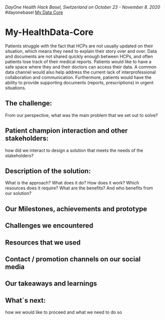*DayOne Health Hack Basel, Switzerland on October 23 - November 8. 2020* #dayonebasel
[My Data Core](https://2020.healthhack.solutions/project/11)

# My-HealthData-Core
Patients struggle with the fact that HCPs are not usually updated on their situation, which means they need to explain their story over and over. Data and documents are not shared quickly enough between HCPs, and often patients lose track of their medical reports. Patients would like to have a safe space where they and their doctors can access their data. A common data channel would also help address the current lack of interprofessional collaboration and communication. Furthermore, patients would have the ability to provide supporting documents (reports, prescriptions) in urgent situations.
 
## The challenge:
From our perspective, what was the main problem that we set out to solve?

## Patient champion interaction and other stakeholders:
how did we interact to design a solution that meets the needs of the stakeholders?

## Description of the solution:
What is the approach? What does it do? How does it work? Which resources does it require?
What are the benefits? And who benefits from our solution?

## Our Milestones, achievements and prototype

## Challenges we encountered

## Resources that we used

## Contact / promotion channels on our social media

## Our takeaways and learnings

## What´s next:
how we would like to proceed and what we need to do so
